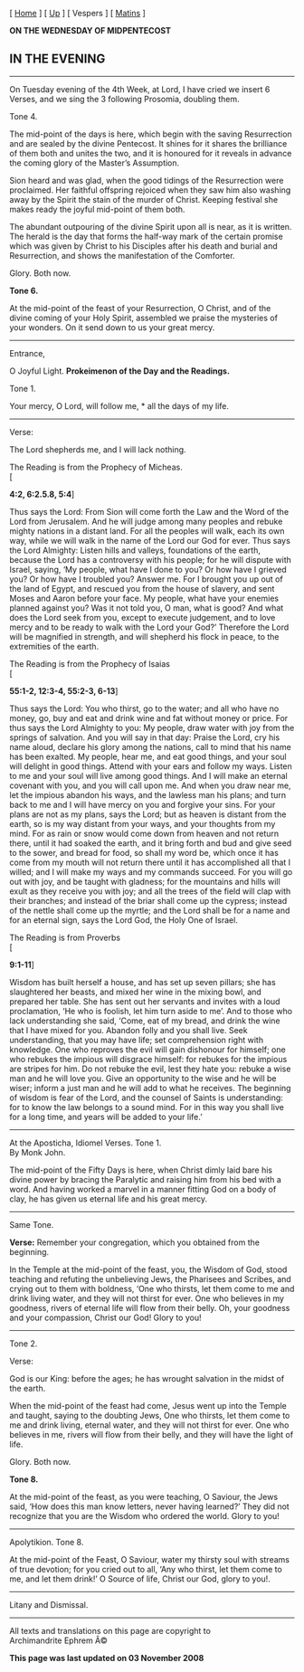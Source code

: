 \[ [Home](index.md) \] \[ [Up](midpent.md) \] \[ Vespers \]
\[ [Matins](MidPentM.md) \]

**ON THE WEDNESDAY OF MIDPENTECOST**

IN THE EVENING
--------------

****

On Tuesday evening of the 4th Week, at Lord, I have cried we insert 6
Verses, and we sing the 3 following Prosomia, doubling them.

Tone 4.

The mid-point of the days is here, which begin with the saving
Resurrection and are sealed by the divine Pentecost. It shines for it
shares the brilliance of them both and unites the two, and it is
honoured for it reveals in advance the coming glory of the Master’s
Assumption.

Sion heard and was glad, when the good tidings of the Resurrection were
proclaimed. Her faithful offspring rejoiced when they saw him also
washing away by the Spirit the stain of the murder of Christ. Keeping
festival she makes ready the joyful mid-point of them both.

The abundant outpouring of the divine Spirit upon all is near, as it is
written. The herald is the day that forms the half-way mark of the
certain promise which was given by Christ to his Disciples after his
death and burial and Resurrection, and shows the manifestation of the
Comforter.

Glory. Both now.

**Tone 6.**

At the mid-point of the feast of your Resurrection, O Christ, and of the
divine coming of your Holy Spirit, assembled we praise the mysteries of
your wonders. On it send down to us your great mercy.

****

Entrance,

O Joyful Light. **Prokeimenon of the Day and the Readings.**

Tone 1.

Your mercy, O Lord, will follow me, \* all the days of my life.

****

Verse:

The Lord shepherds me, and I will lack nothing.

The Reading is from the Prophecy of Micheas.\
\[

**4:2, 6:2.5.8, 5:4**\]

Thus says the Lord: From Sion will come forth the Law and the Word of
the Lord from Jerusalem. And he will judge among many peoples and rebuke
mighty nations in a distant land. For all the peoples will walk, each
its own way, while we will walk in the name of the Lord our God for
ever. Thus says the Lord Almighty: Listen hills and valleys, foundations
of the earth, because the Lord has a controversy with his people; for he
will dispute with Israel, saying, ‘My people, what have I done to you?
Or how have I grieved you? Or how have I troubled you? Answer me. For I
brought you up out of the land of Egypt, and rescued you from the house
of slavery, and sent Moses and Aaron before your face. My people, what
have your enemies planned against you? Was it not told you, O man, what
is good? And what does the Lord seek from you, except to execute
judgement, and to love mercy and to be ready to walk with the Lord your
God?’ Therefore the Lord will be magnified in strength, and will
shepherd his flock in peace, to the extremities of the earth.

The Reading is from the Prophecy of Isaias\
\[

**55:1-2, 12:3-4, 55:2-3, 6-13**\]

Thus says the Lord: You who thirst, go to the water; and all who have no
money, go, buy and eat and drink wine and fat without money or price.
For thus says the Lord Almighty to you: My people, draw water with joy
from the springs of salvation. And you will say in that day: Praise the
Lord, cry his name aloud, declare his glory among the nations, call to
mind that his name has been exalted. My people, hear me, and eat good
things, and your soul will delight in good things. Attend with your ears
and follow my ways. Listen to me and your soul will live among good
things. And I will make an eternal covenant with you, and you will call
upon me. And when you draw near me, let the impious abandon his ways,
and the lawless man his plans; and turn back to me and I will have mercy
on you and forgive your sins. For your plans are not as my plans, says
the Lord; but as heaven is distant from the earth, so is my way distant
from your ways, and your thoughts from my mind. For as rain or snow
would come down from heaven and not return there, until it had soaked
the earth, and it bring forth and bud and give seed to the sower, and
bread for food, so shall my word be, which once it has come from my
mouth will not return there until it has accomplished all that I willed;
and I will make my ways and my commands succeed. For you will go out
with joy, and be taught with gladness; for the mountains and hills will
exult as they receive you with joy; and all the trees of the field will
clap with their branches; and instead of the briar shall come up the
cypress; instead of the nettle shall come up the myrtle; and the Lord
shall be for a name and for an eternal sign, says the Lord God, the Holy
One of Israel.

The Reading is from Proverbs\
\[

**9:1-11**\]

Wisdom has built herself a house, and has set up seven pillars; she has
slaughtered her beasts, and mixed her wine in the mixing bowl, and
prepared her table. She has sent out her servants and invites with a
loud proclamation, ‘He who is foolish, let him turn aside to me’. And to
those who lack understanding she said, ‘Come, eat of my bread, and drink
the wine that I have mixed for you. Abandon folly and you shall live.
Seek understanding, that you may have life; set comprehension right with
knowledge. One who reproves the evil will gain dishonour for himself;
one who rebukes the impious will disgrace himself: for rebukes for the
impious are stripes for him. Do not rebuke the evil, lest they hate you:
rebuke a wise man and he will love you. Give an opportunity to the wise
and he will be wiser; inform a just man and he will add to what he
receives. The beginning of wisdom is fear of the Lord, and the counsel
of Saints is understanding: for to know the law belongs to a sound mind.
For in this way you shall live for a long time, and years will be added
to your life.’

****

At the Aposticha, Idiomel Verses. Tone 1.\
By Monk John.

The mid-point of the Fifty Days is here, when Christ dimly laid bare his
divine power by bracing the Paralytic and raising him from his bed with
a word. And having worked a marvel in a manner fitting God on a body of
clay, he has given us eternal life and his great mercy.

****

Same Tone.

**Verse:** Remember your congregation, which you obtained from the
beginning.

In the Temple at the mid-point of the feast, you, the Wisdom of God,
stood teaching and refuting the unbelieving Jews, the Pharisees and
Scribes, and crying out to them with boldness, ‘One who thirsts, let
them come to me and drink living water, and they will not thirst for
ever. One who believes in my goodness, rivers of eternal life will flow
from their belly. Oh, your goodness and your compassion, Christ our God!
Glory to you!

****

Tone 2.

Verse:

God is our King: before the ages; he has wrought salvation in the midst
of the earth.

When the mid-point of the feast had come, Jesus went up into the Temple
and taught, saying to the doubting Jews, One who thirsts, let them come
to me and drink living, eternal water, and they will not thirst for
ever. One who believes in me, rivers will flow from their belly, and
they will have the light of life.

Glory. Both now.

**Tone 8.**

At the mid-point of the feast, as you were teaching, O Saviour, the Jews
said, ‘How does this man know letters, never having learned?’ They did
not recognize that you are the Wisdom who ordered the world. Glory to
you!

****

Apolytikion. Tone 8.

At the mid-point of the Feast, O Saviour, water my thirsty soul with
streams of true devotion; for you cried out to all, ‘Any who thirst, let
them come to me, and let them drink!’ O Source of life, Christ our God,
glory to you!.

****

Litany and Dismissal.

------------------------------------------------------------------------

All texts and translations on this page are copyright to\
Archimandrite Ephrem Â©

**This page was last updated on 03 November 2008**
